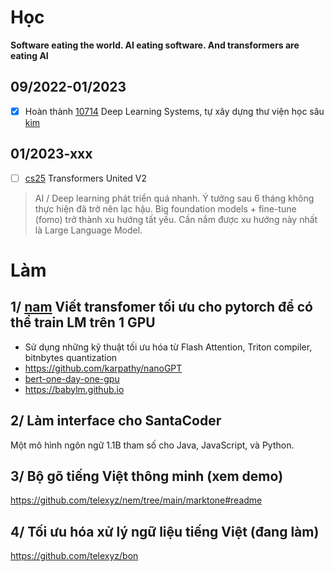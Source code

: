 # Học

__Software eating the world. AI eating software. And transformers are eating AI__

## 09/2022-01/2023

- [x] Hoàn thành [10714](https://dlsyscourse.org) Deep Learning Systems, tự xây dựng thư viện học sâu [kim](https://github.com/telexyz/kim)

## 01/2023-xxx

- [ ] [cs25](https://web.stanford.edu/class/cs25) Transformers United V2

> AI / Deep learning phát triển quá nhanh. Ý tưởng sau 6 tháng không thực hiện đã trở nên lạc hậu. Big foundation models + fine-tune (fomo) trở thành xu hướng tất yếu. Cần nắm được xu hướng này nhất là Large Language Model.

# Làm

## 1/ [nam](https://github.com/telexyz/nam) Viết transfomer tối ưu cho pytorch để có thể train LM trên 1 GPU
- Sử dụng những kỹ thuật tối ưu hóa từ Flash Attention, Triton compiler, bitnbytes quantization
- https://github.com/karpathy/nanoGPT
- [bert-one-day-one-gpu](https://github.com/jonasgeiping/cramming)
- https://babylm.github.io

## 2/ Làm interface cho SantaCoder
Một mô hình ngôn ngữ 1.1B tham số cho Java, JavaScript, và Python.

## 3/ Bộ gõ tiếng Việt thông minh (xem demo)
https://github.com/telexyz/nem/tree/main/marktone#readme

## 4/ Tối ưu hóa xử lý ngữ liệu tiếng Việt (đang làm)
https://github.com/telexyz/bon
